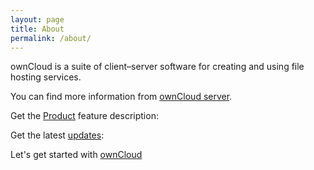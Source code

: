 ```yaml
---
layout: page
title: About
permalink: /about/
---
```


ownCloud is a suite of client–server software for creating and using file hosting services.

You can find more information from [ownCloud server](https://owncloud.com/download-server/).

Get the [Product](https://owncloud.com/product/) feature description:

Get the latest [updates](https://owncloud.com/news/):

Let's get started with [ownCloud](https://owncloud.com/get-started/)


[jekyll-organization]: https://github.com/jekyll
